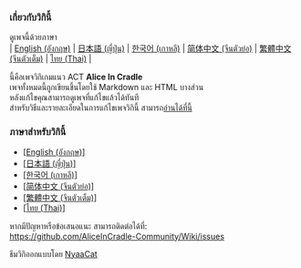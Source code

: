 ### เกี่ยวกับวิกินี้

ดูเพจนี้ด้วยภาษา<br>
| [English (อังกฤษ)](README) | [日本語 (ญี่ปุ่น)](README_ja) | [한국어 (เกาหลี)](README_ko) | [简体中文 (จีนตัวย่อ)](README_zh-hans) | [繁體中文 (จีนตัวเต็ม)](README_zh-hant) | [ไทย (Thai)](README_th) |

นี้คือเพจวิกิเกมแนว ACT <b>Alice In Cradle</b><br>
เพจทั้งหมดนี้ถูกเขียนขึ้นโดยใช้ Markdown และ HTML บางส่วน <br>
หลังแก้ไขคุณสามารถดูเพจที่แก้ไขแล้วได้ทันที<br>
สำหรับวิธีและรายละเอียดในการแก้ไขเพจวิกินี้ สามารถ[อ่านได้ที่นี้](contribution_v2/contribute_th.md)

### ภาษาสำหรับวิกินี้

- [[English (อังกฤษ)]](wiki/en/)
- [[日本語 (ญี่ปุ่น)]](wiki/ja/)
- [[한국어 (เกาหลี)]](wiki/ko/)
- [[简体中文 (จีนตัวย่อ)]](wiki/zh-hans/)
- [[繁體中文 (จีนตัวเต็ม)]](wiki/zh-hant/)
- [[ไทย (Thai)]](wiki/th/)

หากมีปัญหาหรือข้อเสนอแนะ สามารถติดต่อได้ที่:<br>
https://github.com/AliceInCradle-Community/Wiki/issues

ธีมวิกิออกแบบโดย [NyaaCat](https://github.com/nyaacat)
